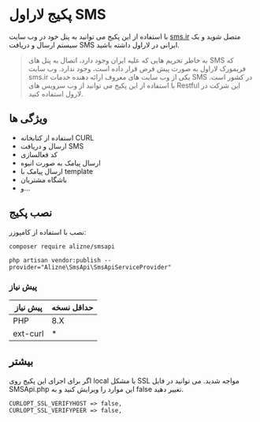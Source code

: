 # پکیج لاراول SMS

با استفاده از این پکیج می توانید به پنل خود در وب سایت [sms.ir](https://sms.ir) متصل شوید و یک سیستم ارسال و دریافت SMS ایرانی در لاراول داشته باشید.

> به خاطر تحریم هایی که علیه ایران وجود دارد، اتصال به پنل های SMS که فریمورک لاراول به صورت پیش فرض قرار داده است، وجود ندارد.
وب سایت sms.ir یکی از وب سایت های معروف ارائه دهنده خدمات SMS در کشور است. با استفاده از این پکیج می توانید از وب سرویس های Restful این شرکت در لارول استفاده کنید.

## ویژگی ها
- استفاده از کتابخانه CURL
- ارسال و دریافت SMS
- کد فعالسازی
- ارسال پیامک به صورت انبوه
- ارسال پیامک با template
- باشگاه مشتریان
- و...

## نصب پکیج
نصب با استفاده از کامپوزر:
```
composer require alizne/smsapi
```

```
php artisan vendor:publish --provider="Alizne\SmsApi\SmsApiServiceProvider"
```
### پیش نیاز

| پیش نیاز  | حداقل نسخه |
| ------------- | ------------- |
|  PHP | 8.X  |
| ext-curl | * |

## بیشتر
اگر برای اجرای این پکیج روی local با مشکل SSL مواجه شدید. می توانید در فایل SMSApi.php این موارد را ویرایش کنید و به false تغییر دهید. 
```
CURLOPT_SSL_VERIFYHOST => false,
CURLOPT_SSL_VERIFYPEER => false,
```

